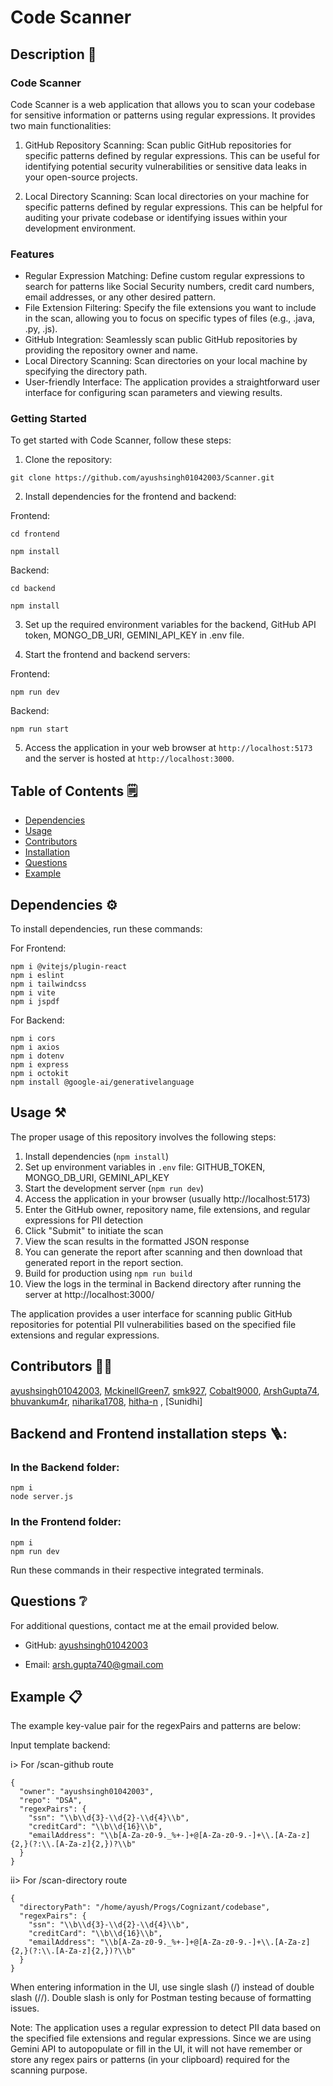 # Code Scanner

## Description 📝

### Code Scanner

Code Scanner is a web application that allows you to scan your codebase for sensitive information or patterns using regular expressions. It provides two main functionalities:

1. GitHub Repository Scanning: Scan public GitHub repositories for specific patterns defined by regular expressions. This can be useful for identifying potential security vulnerabilities or sensitive data leaks in your open-source projects.

2. Local Directory Scanning: Scan local directories on your machine for specific patterns defined by regular expressions. This can be helpful for auditing your private codebase or identifying issues within your development environment.

### Features

- Regular Expression Matching: Define custom regular expressions to search for patterns like Social Security numbers, credit card numbers, email addresses, or any other desired pattern.
- File Extension Filtering: Specify the file extensions you want to include in the scan, allowing you to focus on specific types of files (e.g., .java, .py, .js).
- GitHub Integration: Seamlessly scan public GitHub repositories by providing the repository owner and name.
- Local Directory Scanning: Scan directories on your local machine by specifying the directory path.
- User-friendly Interface: The application provides a straightforward user interface for configuring scan parameters and viewing results.

### Getting Started

To get started with Code Scanner, follow these steps:

1. Clone the repository:

```
git clone https://github.com/ayushsingh01042003/Scanner.git
```

2. Install dependencies for the frontend and backend:

Frontend: 
```
cd frontend
```
```
npm install
```
Backend: 
```
cd backend
```
```
npm install
```

3. Set up the required environment variables for the backend, GitHub API token, MONGO_DB_URI, GEMINI_API_KEY in .env file.

4. Start the frontend and backend servers:

Frontend: 
```
npm run dev
```
Backend: 
```
npm run start
```

5. Access the application in your web browser at ```http://localhost:5173``` and the server is hosted at ```http://localhost:3000```.

## Table of Contents 🗒

* [Dependencies](#dependencies-)
* [Usage](#usage-)
* [Contributors](#contributors-)
* [Installation](#backend-and-frontend-installation-steps-)
* [Questions](#questions-)
* [Example](#example-)

## Dependencies ⚙️

To install dependencies, run these commands:

For Frontend:
```
npm i @vitejs/plugin-react
npm i eslint
npm i tailwindcss
npm i vite
npm i jspdf
```
For Backend:
```
npm i cors
npm i axios
npm i dotenv
npm i express
npm i octokit
npm install @google-ai/generativelanguage
```
## Usage ⚒️

The proper usage of this repository involves the following steps:

1. Install dependencies (`npm install`)
2. Set up environment variables in `.env` file: GITHUB_TOKEN, MONGO_DB_URI, GEMINI_API_KEY
3. Start the development server (`npm run dev`)
4. Access the application in your browser (usually http://localhost:5173)
5. Enter the GitHub owner, repository name, file extensions, and regular expressions for PII detection
6. Click "Submit" to initiate the scan
7. View the scan results in the formatted JSON response
8. You can generate the report after scanning and then download that generated report in the report section.
9. Build for production using `npm run build`
10. View the logs in the terminal in Backend directory after running the server at http://localhost:3000/

The application provides a user interface for scanning public GitHub repositories for potential PII vulnerabilities based on the specified file extensions and regular expressions.

## Contributors 🧑‍💻

[ayushsingh01042003](https://github.com/ayushsingh01042003/), [MckinellGreen7](https://github.com/MckinellGreen7/), [smk927](https://github.com/smk927/), [Cobalt9000](https://github.com/Cobalt9000/), [ArshGupta74](https://github.com/ArshGupta74/), [bhuvankum4r](https://github.com/bhuvankum4r/), [niharika1708](https://github.com/niharika1708/), [hitha-n](https://github.com/hitha-n/) , [Sunidhi]

## Backend and Frontend installation steps 🪜:

### In the Backend folder:
```
npm i
node server.js

```
### In the Frontend folder:
```
npm i
npm run dev
```

Run these commands in their respective integrated terminals.

## Questions ❔

For additional questions, contact me at the email provided below. 

- GitHub: [ayushsingh01042003](https://github.com/ayushsingh01042003/)
 
- Email: arsh.gupta740@gmail.com

## Example 📋

The example key-value pair for the regexPairs and patterns are below:

Input template backend:

i> For /scan-github route
```
{
  "owner": "ayushsingh01042003",
  "repo": "DSA",
  "regexPairs": {
    "ssn": "\\b\\d{3}-\\d{2}-\\d{4}\\b",
    "creditCard": "\\b\\d{16}\\b",
    "emailAddress": "\\b[A-Za-z0-9._%+-]+@[A-Za-z0-9.-]+\\.[A-Za-z]{2,}(?:\\.[A-Za-z]{2,})?\\b"
  }
}
```

ii> For /scan-directory route
```
{
  "directoryPath": "/home/ayush/Progs/Cognizant/codebase",
  "regexPairs": {
    "ssn": "\\b\\d{3}-\\d{2}-\\d{4}\\b",
    "creditCard": "\\b\\d{16}\\b",
    "emailAddress": "\\b[A-Za-z0-9._%+-]+@[A-Za-z0-9.-]+\\.[A-Za-z]{2,}(?:\\.[A-Za-z]{2,})?\\b"
  }
}
```
When entering information in the UI, use single slash (/) instead of double slash (//). Double slash is only for Postman testing because of formatting issues.

Note: The application uses a regular expression to detect PII data based on the specified file extensions and regular expressions. Since we are using Gemini API to autopopulate or fill in the UI, it will not have remember or store any regex pairs or patterns (in your clipboard) required for the scanning purpose.
